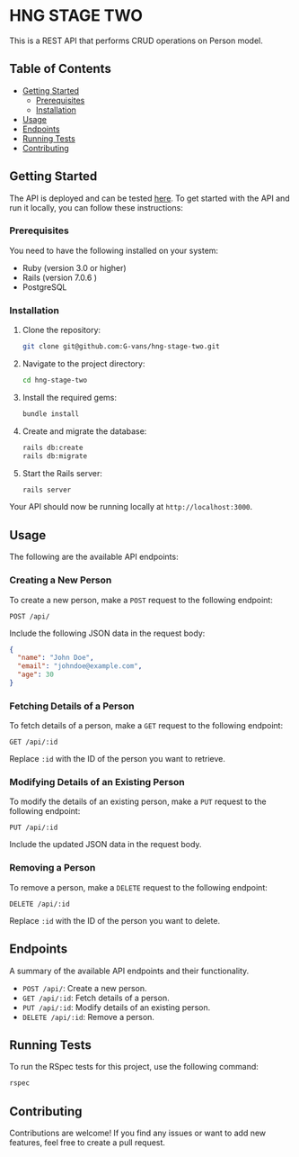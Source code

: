 
# HNG STAGE TWO

This is a REST API that performs CRUD operations on Person model.

## Table of Contents

- [Getting Started](#getting-started)
  - [Prerequisites](#prerequisites)
  - [Installation](#installation)
- [Usage](#usage)
- [Endpoints](#endpoints)
- [Running Tests](#running-tests)
- [Contributing](#contributing)

## Getting Started

The API is deployed and can be tested [here](https://hng-two.onrender.com).
To get started with the API and run it locally, you can follow these instructions:

### Prerequisites

You need to have the following installed on your system:

- Ruby (version 3.0 or higher)
- Rails (version 7.0.6 )
- PostgreSQL

### Installation

1. Clone the repository:

   ```bash
   git clone git@github.com:G-vans/hng-stage-two.git
   ```

2. Navigate to the project directory:

   ```bash
   cd hng-stage-two
   ```

3. Install the required gems:

   ```bash
   bundle install
   ```

4. Create and migrate the database:

   ```bash
   rails db:create
   rails db:migrate
   ```

5. Start the Rails server:

   ```bash
   rails server
   ```

Your API should now be running locally at `http://localhost:3000`.

## Usage

The following are the available API endpoints:

### Creating a New Person

To create a new person, make a `POST` request to the following endpoint:

```
POST /api/
```

Include the following JSON data in the request body:

```json
{
  "name": "John Doe",
  "email": "johndoe@example.com",
  "age": 30
}
```

### Fetching Details of a Person

To fetch details of a person, make a `GET` request to the following endpoint:

```
GET /api/:id
```

Replace `:id` with the ID of the person you want to retrieve.

### Modifying Details of an Existing Person

To modify the details of an existing person, make a `PUT` request to the following endpoint:

```
PUT /api/:id
```

Include the updated JSON data in the request body.

### Removing a Person

To remove a person, make a `DELETE` request to the following endpoint:

```
DELETE /api/:id
```

Replace `:id` with the ID of the person you want to delete.

## Endpoints

A summary of the available API endpoints and their functionality.

- `POST /api/`: Create a new person.
- `GET /api/:id`: Fetch details of a person.
- `PUT /api/:id`: Modify details of an existing person.
- `DELETE /api/:id`: Remove a person.

## Running Tests

To run the RSpec tests for this project, use the following command:

```bash
rspec
```

## Contributing

Contributions are welcome! If you find any issues or want to add new features, feel free to create a pull request.

